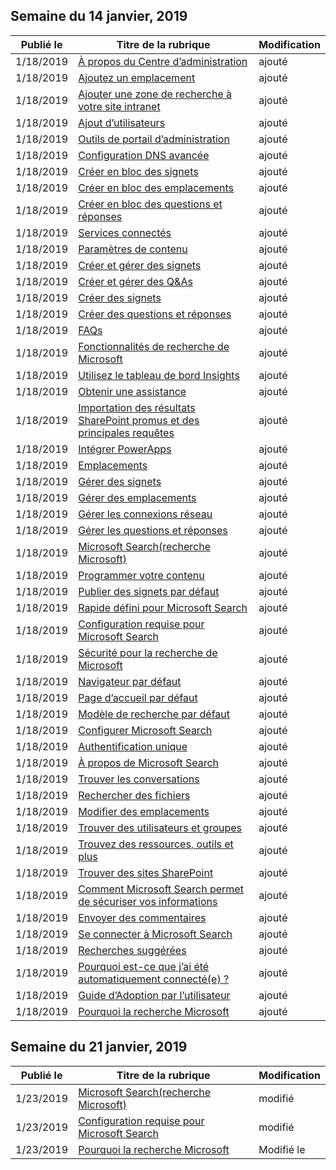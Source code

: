 <!-- This file is generated automatically each week. Changes made to this file will be overwritten.-->




## <a name="week-of-january-14-2019"></a>Semaine du 14 janvier, 2019


| Publié le |Titre de la rubrique | Modification |
|------|------------|--------|
| 1/18/2019 | [À propos du Centre d’administration](/MicrosoftSearch/about-the-admin-portal) | ajouté |
| 1/18/2019 | [Ajoutez un emplacement](/MicrosoftSearch/add-a-location) | ajouté |
| 1/18/2019 | [Ajouter une zone de recherche à votre site intranet](/MicrosoftSearch/add-a-search-box-to-your-intranet-site) | ajouté |
| 1/18/2019 | [Ajout d’utilisateurs](/MicrosoftSearch/add-users) | ajouté |
| 1/18/2019 | [Outils de portail d’administration](/MicrosoftSearch/admin-portal-tools) | ajouté |
| 1/18/2019 | [Configuration DNS avancée](/MicrosoftSearch/advanced-dns-configuration) | ajouté |
| 1/18/2019 | [Créer en bloc des signets](/MicrosoftSearch/bulk-create-bookmarks) | ajouté |
| 1/18/2019 | [Créer en bloc des emplacements](/MicrosoftSearch/bulk-create-locations) | ajouté |
| 1/18/2019 | [Créer en bloc des questions et réponses](/MicrosoftSearch/bulk-create-qas) | ajouté |
| 1/18/2019 | [Services connectés](/MicrosoftSearch/connected-services) | ajouté |
| 1/18/2019 | [Paramètres de contenu](/MicrosoftSearch/content-settings) | ajouté |
| 1/18/2019 | [Créer et gérer des signets](/MicrosoftSearch/create-and-manage-bookmarks) | ajouté |
| 1/18/2019 | [Créer et gérer des Q&As](/MicrosoftSearch/create-and-manage-qas) | ajouté |
| 1/18/2019 | [Créer des signets](/MicrosoftSearch/create-bookmarks) | ajouté |
| 1/18/2019 | [Créer des questions et réponses](/MicrosoftSearch/create-qas) | ajouté |
| 1/18/2019 | [FAQs](/MicrosoftSearch/faqs) | ajouté |
| 1/18/2019 | [Fonctionnalités de recherche de Microsoft](/MicrosoftSearch/features) | ajouté |
| 1/18/2019 | [Utilisez le tableau de bord Insights](/MicrosoftSearch/get-insights) | ajouté |
| 1/18/2019 | [Obtenir une assistance](/MicrosoftSearch/get-support) | ajouté |
| 1/18/2019 | [Importation des résultats SharePoint promus et des principales requêtes](/MicrosoftSearch/import-sharepoint-promoted-results-and-top-queries) | ajouté |
| 1/18/2019 | [Intégrer PowerApps](/MicrosoftSearch/integrate-powerapps) | ajouté |
| 1/18/2019 | [Emplacements](/MicrosoftSearch/locations) | ajouté |
| 1/18/2019 | [Gérer des signets](/MicrosoftSearch/manage-bookmarks) | ajouté |
| 1/18/2019 | [Gérer des emplacements](/MicrosoftSearch/manage-locations) | ajouté |
| 1/18/2019 | [Gérer les connexions réseau](/MicrosoftSearch/manage-network-connections) | ajouté |
| 1/18/2019 | [Gérer les questions et réponses](/MicrosoftSearch/manage-qas) | ajouté |
| 1/18/2019 | [Microsoft Search(recherche Microsoft)](/MicrosoftSearch/microsoft-search) | ajouté |
| 1/18/2019 | [Programmer votre contenu](/MicrosoftSearch/plan-your-content) | ajouté |
| 1/18/2019 | [Publier des signets par défaut](/MicrosoftSearch/publish-default-bookmarks) | ajouté |
| 1/18/2019 | [Rapide défini pour Microsoft Search](/MicrosoftSearch/quick-set-up) | ajouté |
| 1/18/2019 | [Configuration requise pour Microsoft Search](/MicrosoftSearch/requirements) | ajouté |
| 1/18/2019 | [Sécurité pour la recherche de Microsoft](/MicrosoftSearch/security) | ajouté |
| 1/18/2019 | [Navigateur par défaut](/MicrosoftSearch/set-default-browser) | ajouté |
| 1/18/2019 | [Page d’accueil par défaut](/MicrosoftSearch/set-default-homepage) | ajouté |
| 1/18/2019 | [Modèle de recherche par défaut](/MicrosoftSearch/set-default-search-engine) | ajouté |
| 1/18/2019 | [Configurer Microsoft Search](/MicrosoftSearch/set-up-microsoft-search) | ajouté |
| 1/18/2019 | [Authentification unique](/MicrosoftSearch/test-single-sign-on) | ajouté |
| 1/18/2019 | [À propos de Microsoft Search](/MicrosoftSearch/use/about-microsoft-search) | ajouté |
| 1/18/2019 | [Trouver les conversations](/MicrosoftSearch/use/find-conversations) | ajouté |
| 1/18/2019 | [Rechercher des fichiers](/MicrosoftSearch/use/find-files) | ajouté |
| 1/18/2019 | [Modifier des emplacements](/MicrosoftSearch/use/find-locations) | ajouté |
| 1/18/2019 | [Trouver des utilisateurs et groupes](/MicrosoftSearch/use/find-people-and-groups) | ajouté |
| 1/18/2019 | [Trouvez des ressources, outils et plus](/MicrosoftSearch/use/find-resources-tools-and-more) | ajouté |
| 1/18/2019 | [Trouver des sites SharePoint](/MicrosoftSearch/use/find-sharepoint-sites) | ajouté |
| 1/18/2019 | [Comment Microsoft Search permet de sécuriser vos informations](/MicrosoftSearch/use/how-microsoft-search-keeps-your-info-secure) | ajouté |
| 1/18/2019 | [Envoyer des commentaires](/MicrosoftSearch/use/send-feedback) | ajouté |
| 1/18/2019 | [Se connecter à Microsoft Search](/MicrosoftSearch/use/sign-in) | ajouté |
| 1/18/2019 | [Recherches suggérées](/MicrosoftSearch/use/suggested-searches) | ajouté |
| 1/18/2019 | [Pourquoi est-ce que j’ai été automatiquement connecté(e) ?](/MicrosoftSearch/use/why-am-i-automatically-signed-in) | ajouté |
| 1/18/2019 | [ Guide d’Adoption par l’utilisateur](/MicrosoftSearch/user-adoption-guide) | ajouté |
| 1/18/2019 | [Pourquoi la recherche Microsoft](/MicrosoftSearch/why-microsoft-search) | ajouté |


## <a name="week-of-january-21-2019"></a>Semaine du 21 janvier, 2019


| Publié le |Titre de la rubrique | Modification |
|------|------------|--------|
| 1/23/2019 | [Microsoft Search(recherche Microsoft)](/MicrosoftSearch/index) | modifié |
| 1/23/2019 | [Configuration requise pour Microsoft Search](/MicrosoftSearch/requirements) | modifié |
| 1/23/2019 | [Pourquoi la recherche Microsoft](/MicrosoftSearch/why-microsoft-search) | Modifié le |
